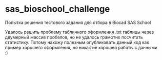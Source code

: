 # sas_bioschool_challenge
Попытка решения тестового задания для отбора в Biocad SAS School

Удалось решить проблему табличного оформления .txt таблицы через двумерный массив пробелов, но не удалось грамотно посчитать статистику. Потому нахожу полезным опубликовать данный код как пример хорошего оформления, но никак не хорошей работы с данными :)
